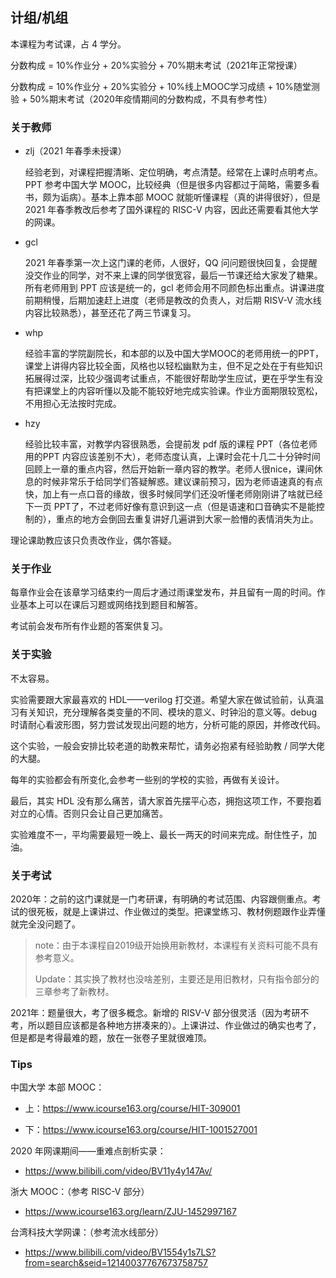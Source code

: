 ## 计组/机组

本课程为考试课，占 4 学分。

分数构成 = 10%作业分 + 20%实验分 + 70%期末考试（2021年正常授课）

分数构成 = 10%作业分 + 20%实验分 + 10%线上MOOC学习成绩 + 10%随堂测验 + 50%期末考试（2020年疫情期间的分数构成，不具有参考性）

### 关于教师

- zlj（2021 年春季未授课）

  经验老到，对课程把握清晰、定位明确，考点清楚。经常在上课时点明考点。PPT 参考中国大学 MOOC，比较经典（但是很多内容都过于简略，需要多看书，颇为诟病）。基本上靠本部 MOOC 就能听懂课程（真的讲得很好），但是 2021 年春季教改后参考了国外课程的 RISC-V 内容，因此还需要看其他大学的网课。

- gcl

  2021 年春季第一次上这门课的老师，人很好，QQ 问问题很快回复，会提醒没交作业的同学，对不来上课的同学很宽容，最后一节课还给大家发了糖果。所有老师用到 PPT 应该是统一的，gcl 老师会用不同颜色标出重点。讲课进度前期稍慢，后期加速赶上进度（老师是教改的负责人，对后期 RISV-V 流水线内容比较熟悉），甚至还花了两三节课复习。

- whp

  经验丰富的学院副院长，和本部的以及中国大学MOOC的老师用统一的PPT，课堂上讲得内容比较全面，风格也以轻松幽默为主，但不足之处在于有些知识拓展得过深，比较少强调考试重点，不能很好帮助学生应试，更在乎学生有没有把课堂上的内容听懂以及能不能较好地完成实验课。作业方面期限较宽松，不用担心无法按时完成。
  
- hzy

  经验比较丰富，对教学内容很熟悉，会提前发 pdf 版的课程 PPT（各位老师用的PPT 内容应该差别不大），老师态度认真，上课时会花十几二十分钟时间回顾上一章的重点内容，然后开始新一章内容的教学。老师人很nice，课间休息的时候非常乐于给同学们答疑解惑。建议课前预习，因为老师语速真的有点快，加上有一点口音的缘故，很多时候同学们还没听懂老师刚刚讲了啥就已经下一页 PPT了，不过老师好像有意识到这一点（但是语速和口音确实不是能控制的），重点的地方会倒回去重复讲好几遍讲到大家一脸懵的表情消失为止。

理论课助教应该只负责改作业，偶尔答疑。

### 关于作业

每章作业会在该章学习结束约一周后才通过雨课堂发布，并且留有一周的时间。作业基本上可以在课后习题或网络找到题目和解答。

考试前会发布所有作业题的答案供复习。

### 关于实验

不太容易。

实验需要跟大家最喜欢的 HDL——verilog 打交道。希望大家在做试验前，认真温习有关知识，充分理解各类变量的不同、模块的意义、时钟沿的意义等。debug 时请耐心看波形图，努力尝试发现出问题的地方，分析可能的原因，并修改代码。

这个实验，一般会安排比较老道的助教来帮忙，请务必抱紧有经验助教 / 同学大佬的大腿。

每年的实验都会有所变化,会参考一些别的学校的实验，再做有关设计。

最后，其实 HDL 没有那么痛苦，请大家首先摆平心态，拥抱这项工作，不要抱着对立的心情。否则只会让自己更加痛苦。

实验难度不一，平均需要最短一晚上、最长一两天的时间来完成。耐住性子，加油。

### 关于考试

2020年：之前的这门课就是一门考研课，有明确的考试范围、内容跟侧重点。考试的很死板，就是上课讲过、作业做过的类型。把课堂练习、教材例题跟作业弄懂就完全没问题了。

> note：由于本课程自2019级开始换用新教材，本课程有关资料可能不具有参考意义。
>
> Update：其实换了教材也没啥差别，主要还是用旧教材，只有指令部分的三章参考了新教材。

2021年：题量很大，考了很多概念。新增的 RISV-V 部分很灵活（因为考研不考，所以题目应该都是各种地方拼凑来的）。上课讲过、作业做过的确实也考了，但是都是考得最难的题，放在一张卷子里就很难顶。

### Tips

中国大学 本部 MOOC：

- 上：https://www.icourse163.org/course/HIT-309001

- 下：https://www.icourse163.org/course/HIT-1001527001

2020 年网课期间——重难点剖析实录：

- https://www.bilibili.com/video/BV11y4y147Av/

浙大 MOOC：（参考 RISC-V 部分）

- https://www.icourse163.org/learn/ZJU-1452997167 

台湾科技大学网课：（参考流水线部分）

- https://www.bilibili.com/video/BV1554y1s7LS?from=search&seid=12140037767673758757

